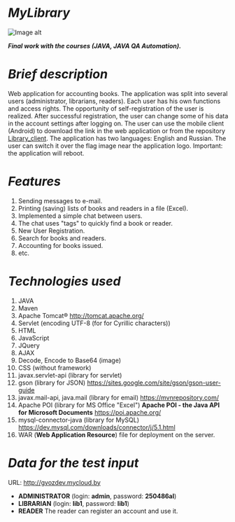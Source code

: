 # <i>MyLibrary</i>
![Image alt](https://github.com/gvozdev1986/MyLibrary/blob/master/webapp/img/logo.png)

<b><i>Final work with the courses (JAVA, JAVA QA Automation).</i></b>


# <i>Brief description</i>
Web application for accounting books. 
The application was split into several users (administrator, librarians, readers). 
Each user has his own functions and access rights. 
The opportunity of self-registration of the user is realized. 
After successful registration, the user can change some of his data in the account settings after logging on. 
The user can use the mobile client (Android) to download the link in the web application or from the repository [Library_client](https://github.com/gvozdev1986/MyLibraryClient/blob/master/Library_client.apk "Download mobile application"). The application has two languages: English and Russian. 
The user can switch it over the flag image near the application logo. 
Important: the application will reboot. 

# <i>Features</i>
1. Sending messages to e-mail.
2. Printing (saving) lists of books and readers in a file (Excel).
3. Implemented a simple chat between users.
4. The chat uses "tags" to quickly find a book or reader.
5. New User Registration.
6. Search for books and readers.
7. Accounting for books issued.
8. etc.

# <i>Technologies used</i>
1. JAVA
2. Maven
3. Apache Tomcat® http://tomcat.apache.org/
4. Servlet (encoding UTF-8 (for for Cyrillic characters))
5. HTML
6. JavaScript 
7. JQuery
8. AJAX
9. Decode, Encode to Base64 (image)
10. CSS (without framework)
11. javax.servlet-api (library for servlet)
12. gson (library for JSON) https://sites.google.com/site/gson/gson-user-guide
13. javax.mail-api, java.mail (library for email) https://mvnrepository.com/
14. Apache POI (library for MS Office "Excel") <b>Apache POI - the Java API for Microsoft Documents</b> https://poi.apache.org/
15. mysql-connector-java (library for MySQL) https://dev.mysql.com/downloads/connector/j/5.1.html
16. WAR (<b>Web Application Resource</b>) file for deployment on the server.

# <i>Data for the test input</i>
URL: http://gvozdev.mycloud.by
* <b>ADMINISTRATOR</b> (login: <b>admin</b>, password: <b>250486al</b>)
* <b>LIBRARIAN</b> (login: <b>lib1</b>, password: <b>lib1</b>)
* <b>READER</b> The reader can register an account and use it.
